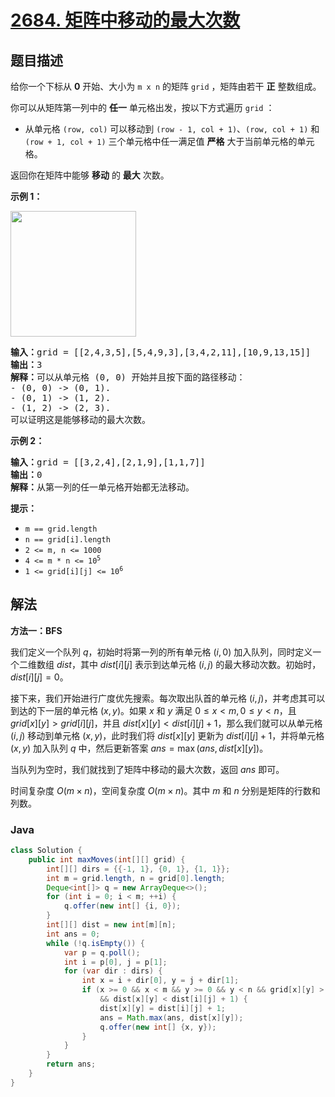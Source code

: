 # [2684. 矩阵中移动的最大次数](https://leetcode.cn/problems/maximum-number-of-moves-in-a-grid)

## 题目描述

<p>给你一个下标从 <strong>0</strong> 开始、大小为 <code>m x n</code> 的矩阵 <code>grid</code> ，矩阵由若干 <strong>正</strong> 整数组成。</p>

<p>你可以从矩阵第一列中的 <strong>任一</strong> 单元格出发，按以下方式遍历&nbsp;<code>grid</code> ：</p>

<ul>
	<li>从单元格 <code>(row, col)</code> 可以移动到&nbsp;<code>(row - 1, col + 1)</code>、<code>(row, col + 1)</code> 和 <code>(row + 1, col + 1)</code> 三个单元格中任一满足值 <strong>严格</strong> 大于当前单元格的单元格。</li>
</ul>

<p>返回你在矩阵中能够 <strong>移动</strong> 的 <strong>最大</strong> 次数。</p>

<p><strong>示例 1：</strong></p>
<img alt="" src="https://fastly.jsdelivr.net/gh/doocs/leetcode@main/solution/2600-2699/2684.Maximum%20Number%20of%20Moves%20in%20a%20Grid/images/yetgriddrawio-10.png" style="width: 201px; height: 201px;">
<pre><strong>输入：</strong>grid = [[2,4,3,5],[5,4,9,3],[3,4,2,11],[10,9,13,15]]
<strong>输出：</strong>3
<strong>解释：</strong>可以从单元格 (0, 0) 开始并且按下面的路径移动：
- (0, 0) -&gt; (0, 1).
- (0, 1) -&gt; (1, 2).
- (1, 2) -&gt; (2, 3).
可以证明这是能够移动的最大次数。</pre>

<p><strong>示例 2：</strong></p>

<pre><img alt="" src="https://fastly.jsdelivr.net/gh/doocs/leetcode@main/solution/2600-2699/2684.Maximum%20Number%20of%20Moves%20in%20a%20Grid/images/yetgrid4drawio.png">
<strong>输入：</strong>grid = [[3,2,4],[2,1,9],[1,1,7]]
<strong>输出：</strong>0
<strong>解释：</strong>从第一列的任一单元格开始都无法移动。
</pre>

<p><strong>提示：</strong></p>

<ul>
	<li><code>m == grid.length</code></li>
	<li><code>n == grid[i].length</code></li>
	<li><code>2 &lt;= m, n &lt;= 1000</code></li>
	<li><code>4 &lt;= m * n &lt;= 10<sup>5</sup></code></li>
	<li><code>1 &lt;= grid[i][j] &lt;= 10<sup>6</sup></code></li>
</ul>

## 解法

**方法一：BFS**

我们定义一个队列 $q$，初始时将第一列的所有单元格 $(i, 0)$ 加入队列，同时定义一个二维数组 $dist$，其中 $dist[i][j]$ 表示到达单元格 $(i, j)$ 的最大移动次数。初始时，$dist[i][j] = 0$。

接下来，我们开始进行广度优先搜索。每次取出队首的单元格 $(i, j)$，并考虑其可以到达的下一层的单元格 $(x, y)$。如果 $x$ 和 $y$ 满足 $0 \leq x < m, 0 \leq y < n$，且 $grid[x][y] \gt grid[i][j]$，并且 $dist[x][y] \lt dist[i][j] + 1$，那么我们就可以从单元格 $(i, j)$ 移动到单元格 $(x, y)$，此时我们将 $dist[x][y]$ 更新为 $dist[i][j] + 1$，并将单元格 $(x, y)$ 加入队列 $q$ 中，然后更新答案 $ans = \max(ans, dist[x][y])$。

当队列为空时，我们就找到了矩阵中移动的最大次数，返回 $ans$ 即可。

时间复杂度 $O(m \times n)$，空间复杂度 $O(m \times n)$。其中 $m$ 和 $n$ 分别是矩阵的行数和列数。

### **Java**

```java
class Solution {
    public int maxMoves(int[][] grid) {
        int[][] dirs = {{-1, 1}, {0, 1}, {1, 1}};
        int m = grid.length, n = grid[0].length;
        Deque<int[]> q = new ArrayDeque<>();
        for (int i = 0; i < m; ++i) {
            q.offer(new int[] {i, 0});
        }
        int[][] dist = new int[m][n];
        int ans = 0;
        while (!q.isEmpty()) {
            var p = q.poll();
            int i = p[0], j = p[1];
            for (var dir : dirs) {
                int x = i + dir[0], y = j + dir[1];
                if (x >= 0 && x < m && y >= 0 && y < n && grid[x][y] > grid[i][j]
                    && dist[x][y] < dist[i][j] + 1) {
                    dist[x][y] = dist[i][j] + 1;
                    ans = Math.max(ans, dist[x][y]);
                    q.offer(new int[] {x, y});
                }
            }
        }
        return ans;
    }
}
```
